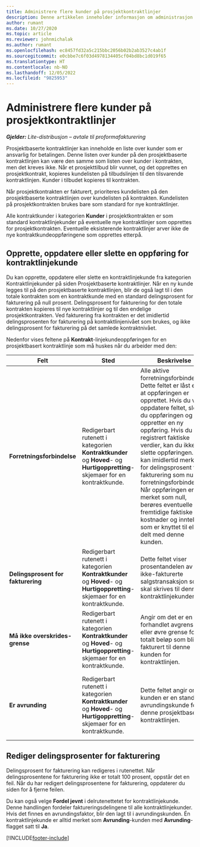 ```yaml
---
title: Administrere flere kunder på prosjektkontraktlinjer
description: Denne artikkelen inneholder informasjon om administrasjon av flere kunder på prosjektbaserte kontraktlinjer.
author: rumant
ms.date: 10/27/2020
ms.topic: article
ms.reviewer: johnmichalak
ms.author: rumant
ms.openlocfilehash: ec8457fd32a5c215bbc2056b02b2ab3527c4ab1f
ms.sourcegitcommit: e0cbbe7c6f03d4978134405cf04bd8bc1d019f65
ms.translationtype: HT
ms.contentlocale: nb-NO
ms.lasthandoff: 12/05/2022
ms.locfileid: "9825953"
---
```

# <a name="manage-multiple-customers-on-project-contract-lines"></a>Administrere flere kunder på prosjektkontraktlinjer

_**Gjelder:** Lite-distribusjon – avtale til proformafakturering_

Prosjektbaserte kontraktlinjer kan inneholde en liste over kunder som er ansvarlig for betalingen. Denne listen over kunder på den prosjektbaserte kontraktlinjen kan være den samme som listen over kunder i kontrakten, men det kreves ikke. Når et prosjekttilbud blir vunnet, og det opprettes en prosjektkontrakt, kopieres kundelisten på tilbudslinjen til den tilsvarende kontraktlinjen. Kunder i tilbudet kopieres til kontrakten.

Når prosjektkontrakten er fakturert, prioriteres kundelisten på den prosjektbaserte kontraktlinjen over kundelisten på kontrakten. Kundelisten på prosjektkontrakten brukes bare som standard for nye kontraktlinjer.

Alle kontraktkunder i kategorien **Kunder** i prosjektkontrakten er som standard kontraktlinjekunder på eventuelle nye kontraktlinjer som opprettes for prosjektkontrakten. Eventuelle eksisterende kontraktlinjer arver ikke de nye kontraktkundeoppføringene som opprettes etterpå.

## <a name="create-update-or-delete-a-contract-line-customer-record"></a>Opprette, oppdatere eller slette en oppføring for kontraktlinjekunde

Du kan opprette, oppdatere eller slette en kontraktlinjekunde fra kategorien Kontraktlinjekunder på siden Prosjektbaserte kontraktlinjer. Når en ny kunde legges til på den prosjektbaserte kontraktlinjen, blir de også lagt til i den totale kontrakten som en kontraktkunde med en standard delingsprosent for fakturering på null prosent. Delingsprosent for fakturering for den totale kontrakten kopieres til nye kontraktlinjer og til den endelige prosjektkontrakten. Ved fakturering fra kontrakten er det imidlertid delingsprosenten for fakturering på kontraktlinjenivået som brukes, og ikke delingsprosent for fakturering på det samlede kontraktnivået.

Nedenfor vises feltene på **Kontrakt**-linjekundeoppføringen for en prosjektbasert kontraktlinje som må huskes når du arbeider med den:

| Felt | Sted | Beskrivelse | Nedstrøms påvirkning |
| --- | --- | --- | --- |
| **Forretningsforbindelse** | Redigerbart rutenett i kategorien **Kontraktkunder** og **Hoved**- og **Hurtigoppretting**-skjemaer for en kontraktkunde. | Alle aktive forretningsforbindelser. Dette feltet er låst etter at oppføringen er opprettet. Hvis du vil oppdatere feltet, sletter du oppføringen og oppretter en ny oppføring. Hvis du har registrert faktiske verdier, kan du ikke slette oppføringen. Du kan imidlertid merke av for delingsprosent for fakturering som null for forretningsforbindelsen. Når oppføringen er merket som null, berøres eventuelle fremtidige faktiske kostnader og inntekter som er knyttet til eller delt med denne kunden. | Når du velger en forretningsforbindelse fra hovedlisten over forretningsforbindelser som skal legges til og lagres, blir kontraktlinjekunden også lagt til som en kontraktkunde. Kontraktlinjekunder brukes ved generering av fakturaer. |
| **Delingsprosent for fakturering** | Redigerbart rutenett i kategorien **Kontraktkunder** og **Hoved**- og **Hurtigoppretting**-skjemaer for en kontraktkunde. | Dette feltet viser prosentandelen av hver ikke-fakturerte salgstransaksjon som skal skrives til denne kontraktlinjekunden. | Kontraktlinjekunder og delingsprosent for fakturering brukes når faktiske verdier opprettes etter godkjenning, og når fakturaen er generert. |
| **Må ikke overskrides-grense** | Redigerbart rutenett i kategorien **Kontraktkunder** og **Hoved**- og **Hurtigoppretting**-skjemaer for en kontraktkunde. | Angir om det er en forhandlet avgrensning eller øvre grense for totalt beløp som blir fakturert til denne kunden for kontraktlinjen. | Må ikke overskrides-grensen for kontraktlinjekunden brukes når faktiske verdier opprettes og fakturaene genereres. |
| **Er avrunding** | Redigerbart rutenett i kategorien **Kontraktkunder** og **Hoved**- og **Hurtigoppretting**-skjemaer for en kontraktkunde. | Dette feltet angir om kunden er en standard avrundingskunde for denne prosjektbaserte kontraktlinjen. | Når du genererer en faktisk verdi i henhold til delingsprosent for fakturering, kan det oppstå avrundingsdifferanser. Denne kunden får avrundingsdifferansene i dette tilfellet. |

## <a name="edit-billing-split-percentages"></a>Rediger delingsprosenter for fakturering

Delingsprosent for fakturering kan redigeres i rutenettet. Når delingsprosentene for fakturering ikke er totalt 100 prosent, oppstår det en feil. Når du har redigert delingsprosentene for fakturering, oppdaterer du siden for å fjerne feilen.

Du kan også velge **Fordel jevnt** i delrutenettetet for kontraktlinjekunde. Denne handlingen fordeler faktureringsdelingene til alle kontraktlinjekunder. Hvis det finnes en avrundingsfaktor, blir den lagt til i avrundingskunden. Én kontraktlinjekunde er alltid merket som **Avrunding**-kunden med **Avrunding**-flagget satt til **Ja**.


[!INCLUDE[footer-include](../../includes/footer-banner.md)]
